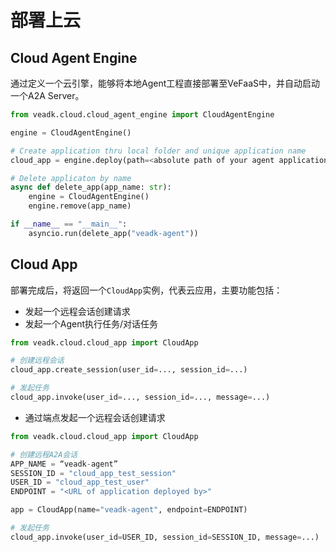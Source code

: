 # 部署上云

## Cloud Agent Engine

通过定义一个云引擎，能够将本地Agent工程直接部署至VeFaaS中，并自动启动一个A2A Server。

```python
from veadk.cloud.cloud_agent_engine import CloudAgentEngine

engine = CloudAgentEngine()

# Create application thru local folder and unique application name
cloud_app = engine.deploy(path=<absolute path of your agent application, e.g. /Users/my_agent_name>, name=<unique name of your agent. e.g. veadk-agent>)

# Delete applicaton by name
async def delete_app(app_name: str):
    engine = CloudAgentEngine()
    engine.remove(app_name)

if __name__ == "__main__":
    asyncio.run(delete_app("veadk-agent"))
```

## Cloud App

部署完成后，将返回一个`CloudApp`实例，代表云应用，主要功能包括：

- 发起一个远程会话创建请求
- 发起一个Agent执行任务/对话任务

```python
from veadk.cloud.cloud_app import CloudApp

# 创建远程会话
cloud_app.create_session(user_id=..., session_id=...)

# 发起任务
cloud_app.invoke(user_id=..., session_id=..., message=...)

```

- 通过端点发起一个远程会话创建请求

```python
from veadk.cloud.cloud_app import CloudApp

# 创建远程A2A会话
APP_NAME = “veadk-agent”
SESSION_ID = "cloud_app_test_session"
USER_ID = "cloud_app_test_user"
ENDPOINT = "<URL of application deployed by>"

app = CloudApp(name="veadk-agent", endpoint=ENDPOINT)

# 发起任务
cloud_app.invoke(user_id=USER_ID, session_id=SESSION_ID, message=...)


```
